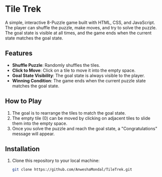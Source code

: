 # Tile Trek

A simple, interactive 8-Puzzle game built with HTML, CSS, and JavaScript. The player can shuffle the puzzle, make moves, and try to solve the puzzle. The goal state is visible at all times, and the game ends when the current state matches the goal state.

## Features
- **Shuffle Puzzle**: Randomly shuffles the tiles.
- **Click to Move**: Click on a tile to move it into the empty space.
- **Goal State Visibility**: The goal state is always visible to the player.
- **Winning Condition**: The game ends when the current puzzle state matches the goal state.

## How to Play
1. The goal is to rearrange the tiles to match the goal state.
2. The empty tile (0) can be moved by clicking on adjacent tiles to slide them into the empty space.
3. Once you solve the puzzle and reach the goal state, a "Congratulations" message will appear.

## Installation

1. Clone this repository to your local machine:
   ```bash
   git clone https://github.com/AnweshaMondal/TileTrek.git
